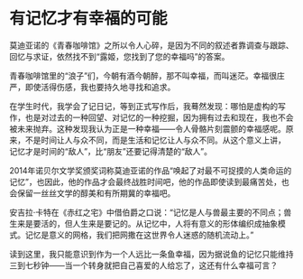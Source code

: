 # 有记忆才有幸福的可能

莫迪亚诺的《青春咖啡馆》之所以令人心碎，是因为不同的叙述者靠调查与跟踪、回忆与求证，依然找不到“露姬，您找到了您的幸福吗”的答案。 

青春咖啡馆里的“浪子”们，今朝有酒今朝醉，那不叫幸福，而叫迷茫。幸福很庄严，即使活得伤感，我也要持久地寻找和追求。 

在学生时代，我学会了记日记，等到正式写作后，我蓦然发现：哪怕是虚构的写作，也是对过去的一种回望、对记忆的一种挖掘，因为拥有过去和现在，我也不会被未来抛弃。这种发现我认为正是一种幸福——令人骨骼片刻震颤的幸福感呢。原来，不是时间让人与众不同，而是生活和记忆让人与众不同。从这个意义上讲， 记忆才是时间的“敌人”，比“朋友”还要记得清楚的“敌人”。 

2014年诺贝尔文学奖颁奖词称莫迪亚诺的作品“唤起了对最不可捉摸的人类命运的记忆”，也因此，他的作品才会最终战胜时间吧，他的作品即使读到最痛苦处，也会保留一丝丝文学的醇美和有所期冀的幸福吧。 

安吉拉·卡特在《赤红之宅》中借伯爵之口说：“记忆是人与兽最主要的不同点；兽生来是要活的，但人生来是要记的。从记忆中，人将有意义的形体编织成抽象模式。记忆是意义的网格，我们把网撒在这世界令人迷惑的随机流动上。” 

读到这里，我只能意识到作为一个人远比一条鱼幸福，因为据说鱼的记忆只能维持三到七秒钟——当一个转身就把自己喜爱的人给忘了，这还有什么幸福可言？